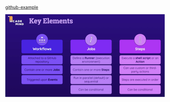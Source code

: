 [github-example](https://github.com/academind/github-actions-course-resources)


![key-elements.png](docs/key-elements.png)